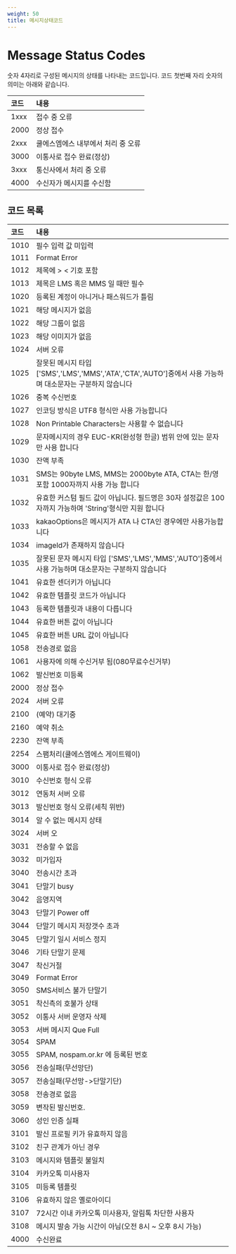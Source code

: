 ```yaml
---
weight: 50
title: 메시지상태코드
---
```


# Message Status Codes

숫자 4자리로 구성된 메시지의 상태를 나타내는 코드입니다. 코드 첫번째 자리 숫자의 의미는 아래와 같습니다.

| 코드 | 내용 |
| :--- | :--- |
| 1xxx | 접수 중 오류 |
| 2000 | 정상 접수  |
| 2xxx | 쿨에스엠에스 내부에서 처리 중 오류 |
| 3000 | 이통사로 접수 완료\(정상\) |
| 3xxx | 통신사에서 처리 중 오류 |
| 4000 | 수신자가 메시지를 수신함 |

## 코드 목록

| 코드 | 내용 |
| :--- | :--- |
| 1010 | 필수 입력 값 미입력 |
| 1011 | Format Error |
| 1012 | 제목에 &gt; &lt; 기호 포함 |
| 1013 | 제목은 LMS 혹은 MMS 일 때만 필수 |
| 1020 | 등록된 계정이 아니거나 패스워드가 틀림 |
| 1021 | 해당 메시지가 없음 |
| 1022 | 해당 그룹이 없음 |
| 1023 | 해당 이미지가 없음 |
| 1024 | 서버 오류 |
| 1025 | 잘못된 메시지 타입 \['SMS','LMS','MMS','ATA','CTA','AUTO'\]중에서 사용 가능하며 대소문자는 구분하지 않습니다 |
| 1026 | 중복 수신번호 |
| 1027 | 인코딩 방식은 UTF8 형식만 사용 가능합니다 |
| 1028 | Non Printable Characters는 사용할 수 없습니다 |
| 1029 | 문자메시지의 경우 EUC-KR\(완성형 한글\) 범위 안에 있는 문자만 사용 합니다 |
| 1030 | 잔액 부족 |
| 1031 | SMS는 90byte LMS, MMS는 2000byte ATA, CTA는 한/영포함 1000자까지 사용 가능 합니다 |
| 1032 | 유효한 커스텀 필드 값이 아닙니다. 필드명은 30자 설정값은 100자까지 가능하며 'String'형식만 지원 합니다 |
| 1033 | kakaoOptions은 메시지가 ATA 나 CTA인 경우에만 사용가능합니다 |
| 1034 | imageId가 존재하지 않습니다 |
| 1035 | 잘못된 문자 메시지 타입 \['SMS','LMS','MMS','AUTO'\]중에서 사용 가능하며 대소문자는 구분하지 않습니다 |
| 1041 | 유효한 센더키가 아닙니다 |
| 1042 | 유효한 템플릿 코드가 아닙니다 |
| 1043 | 등록한 템플릿과 내용이 다릅니다 |
| 1044 | 유효한 버튼 값이 아닙니다 |
| 1045 | 유효한 버튼 URL 값이 아닙니다 |
| 1058 | 전송경로 없음 |
| 1061 | 사용자에 의해 수신거부 됨\(080무료수신거부\) |
| 1062 | 발신번호 미등록 |
| 2000 | 정상 접수 |
| 2024 | 서버 오류 |
| 2100 | \(예약\) 대기중 |
| 2160 | 예약 취소 |
| 2230 | 잔액 부족 |
| 2254 | 스팸처리\(쿨에스엠에스 게이트웨이\) |
| 3000 | 이통사로 접수 완료\(정상\) |
| 3010 | 수신번호 형식 오류 |
| 3012 | 연동처 서버 오류 |
| 3013 | 발신번호 형식 오류\(세칙 위반\) |
| 3014 | 알 수 없는 메시지 상태 |
| 3024 | 서버 오 |
| 3031 | 전송할 수 없음 |
| 3032 | 미가입자 |
| 3040 | 전송시간 초과 |
| 3041 | 단말기 busy |
| 3042 | 음영지역 |
| 3043 | 단말기 Power off |
| 3044 | 단말기 메시지 저장갯수 초과 |
| 3045 | 단말기 일시 서비스 정지 |
| 3046 | 기타 단말기 문제 |
| 3047 | 착신거절 |
| 3049 | Format Error |
| 3050 | SMS서비스 불가 단말기 |
| 3051 | 착신측의 호불가 상태 |
| 3052 | 이통사 서버 운영자 삭제 |
| 3053 | 서버 메시지 Que Full |
| 3054 | SPAM |
| 3055 | SPAM, nospam.or.kr 에 등록된 번호 |
| 3056 | 전송실패\(무선망단\) |
| 3057 | 전송실패\(무선망-&gt;단말기단\) |
| 3058 | 전송경로 없음 |
| 3059 | 변작된 발신번호. |
| 3060 | 성인 인증 실패 |
| 3101 | 발신 프로필 키가 유효하지 않음 |
| 3102 | 친구 관계가 아닌 경우 |
| 3103 | 메시지와 템플릿 불일치 |
| 3104 | 카카오톡 미사용자 |
| 3105 | 미등록 템플릿 |
| 3106 | 유효하지 않은 옐로아이디 |
| 3107 | 72시간 이내 카카오톡 미사용자, 알림톡 차단한 사용자 |
| 3108 | 메시지 발송 가능 시간이 아님\(오전 8시 ~ 오후 8시 가능\) |
| 4000 | 수신완료 |



